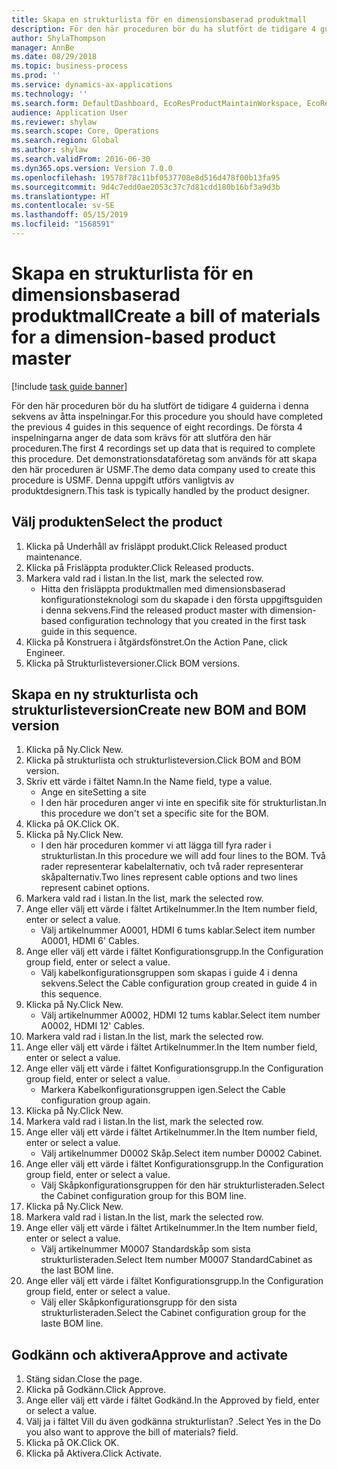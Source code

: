 ```yaml
---
title: Skapa en strukturlista för en dimensionsbaserad produktmall
description: För den här proceduren bör du ha slutfört de tidigare 4 guiderna i denna sekvens av åtta inspelningar.
author: ShylaThompson
manager: AnnBe
ms.date: 08/29/2018
ms.topic: business-process
ms.prod: ''
ms.service: dynamics-ax-applications
ms.technology: ''
ms.search.form: DefaultDashboard, EcoResProductMaintainWorkspace, EcoResProductOpenCasesFormPart, EcoResProductDetailsExtended, BOMConsistOf, BOMTable, InventItemIdLookupSimple, HcmWorkerLookUp
audience: Application User
ms.reviewer: shylaw
ms.search.scope: Core, Operations
ms.search.region: Global
ms.author: shylaw
ms.search.validFrom: 2016-06-30
ms.dyn365.ops.version: Version 7.0.0
ms.openlocfilehash: 19578f78c11bf0537708e8d516d478f00b13fa95
ms.sourcegitcommit: 9d4c7edd0ae2053c37c7d81cdd180b16bf3a9d3b
ms.translationtype: HT
ms.contentlocale: sv-SE
ms.lasthandoff: 05/15/2019
ms.locfileid: "1568591"
---
```

# <a name="create-a-bill-of-materials-for-a-dimension-based-product-master"></a><span data-ttu-id="af210-103">Skapa en strukturlista för en dimensionsbaserad produktmall</span><span class="sxs-lookup"><span data-stu-id="af210-103">Create a bill of materials for a dimension-based product master</span></span>

[!include [task guide banner](../../includes/task-guide-banner.md)]

<span data-ttu-id="af210-104">För den här proceduren bör du ha slutfört de tidigare 4 guiderna i denna sekvens av åtta inspelningar.</span><span class="sxs-lookup"><span data-stu-id="af210-104">For this procedure you should have completed the previous 4 guides in this sequence of eight recordings.</span></span> <span data-ttu-id="af210-105">De första 4 inspelningarna anger de data som krävs för att slutföra den här proceduren.</span><span class="sxs-lookup"><span data-stu-id="af210-105">The first 4 recordings set up data that is required to complete this procedure.</span></span> <span data-ttu-id="af210-106">Det demonstrationsdataföretag som används för att skapa den här proceduren är USMF.</span><span class="sxs-lookup"><span data-stu-id="af210-106">The demo data company used to create this procedure is USMF.</span></span> <span data-ttu-id="af210-107">Denna uppgift utförs vanligtvis av produktdesignern.</span><span class="sxs-lookup"><span data-stu-id="af210-107">This task is typically handled by the product designer.</span></span>


## <a name="select-the-product"></a><span data-ttu-id="af210-108">Välj produkten</span><span class="sxs-lookup"><span data-stu-id="af210-108">Select the product</span></span>
1. <span data-ttu-id="af210-109">Klicka på Underhåll av frisläppt produkt.</span><span class="sxs-lookup"><span data-stu-id="af210-109">Click Released product maintenance.</span></span>
2. <span data-ttu-id="af210-110">Klicka på Frisläppta produkter.</span><span class="sxs-lookup"><span data-stu-id="af210-110">Click Released products.</span></span>
3. <span data-ttu-id="af210-111">Markera vald rad i listan.</span><span class="sxs-lookup"><span data-stu-id="af210-111">In the list, mark the selected row.</span></span>
    * <span data-ttu-id="af210-112">Hitta den frisläppta produktmallen med dimensionsbaserad konfigurationsteknologi som du skapade i den första uppgiftsguiden i denna sekvens.</span><span class="sxs-lookup"><span data-stu-id="af210-112">Find the released product master with dimension-based configuration technology that you created in the first task guide in this sequence.</span></span>  
4. <span data-ttu-id="af210-113">Klicka på Konstruera i åtgärdsfönstret.</span><span class="sxs-lookup"><span data-stu-id="af210-113">On the Action Pane, click Engineer.</span></span>
5. <span data-ttu-id="af210-114">Klicka på Strukturlisteversioner.</span><span class="sxs-lookup"><span data-stu-id="af210-114">Click BOM versions.</span></span>

## <a name="create-new-bom-and-bom-version"></a><span data-ttu-id="af210-115">Skapa en ny strukturlista och strukturlisteversion</span><span class="sxs-lookup"><span data-stu-id="af210-115">Create new BOM and BOM version</span></span>
1. <span data-ttu-id="af210-116">Klicka på Ny.</span><span class="sxs-lookup"><span data-stu-id="af210-116">Click New.</span></span>
2. <span data-ttu-id="af210-117">Klicka på strukturlista och strukturlisteversion.</span><span class="sxs-lookup"><span data-stu-id="af210-117">Click BOM and BOM version.</span></span>
3. <span data-ttu-id="af210-118">Skriv ett värde i fältet Namn.</span><span class="sxs-lookup"><span data-stu-id="af210-118">In the Name field, type a value.</span></span>
    * <span data-ttu-id="af210-119">Ange en site</span><span class="sxs-lookup"><span data-stu-id="af210-119">Setting a site</span></span>  
    * <span data-ttu-id="af210-120">I den här proceduren anger vi inte en specifik site för strukturlistan.</span><span class="sxs-lookup"><span data-stu-id="af210-120">In this procedure we don't set a specific site for the BOM.</span></span>  
4. <span data-ttu-id="af210-121">Klicka på OK.</span><span class="sxs-lookup"><span data-stu-id="af210-121">Click OK.</span></span>
5. <span data-ttu-id="af210-122">Klicka på Ny.</span><span class="sxs-lookup"><span data-stu-id="af210-122">Click New.</span></span>
    * <span data-ttu-id="af210-123">I den här proceduren kommer vi att lägga till fyra rader i strukturlistan.</span><span class="sxs-lookup"><span data-stu-id="af210-123">In this procedure we will add four lines to the BOM.</span></span> <span data-ttu-id="af210-124">Två rader representerar kabelalternativ, och två rader representerar skåpalternativ.</span><span class="sxs-lookup"><span data-stu-id="af210-124">Two lines represent cable options and two lines represent cabinet options.</span></span>  
6. <span data-ttu-id="af210-125">Markera vald rad i listan.</span><span class="sxs-lookup"><span data-stu-id="af210-125">In the list, mark the selected row.</span></span>
7. <span data-ttu-id="af210-126">Ange eller välj ett värde i fältet Artikelnummer.</span><span class="sxs-lookup"><span data-stu-id="af210-126">In the Item number field, enter or select a value.</span></span>
    * <span data-ttu-id="af210-127">Välj artikelnummer A0001, HDMI 6 tums kablar.</span><span class="sxs-lookup"><span data-stu-id="af210-127">Select item number A0001, HDMI 6' Cables.</span></span>  
8. <span data-ttu-id="af210-128">Ange eller välj ett värde i fältet Konfigurationsgrupp.</span><span class="sxs-lookup"><span data-stu-id="af210-128">In the Configuration group field, enter or select a value.</span></span>
    * <span data-ttu-id="af210-129">Välj kabelkonfigurationsgruppen som skapas i guide 4 i denna sekvens.</span><span class="sxs-lookup"><span data-stu-id="af210-129">Select the Cable configuration group created in guide 4 in this sequence.</span></span>  
9. <span data-ttu-id="af210-130">Klicka på Ny.</span><span class="sxs-lookup"><span data-stu-id="af210-130">Click New.</span></span>
    * <span data-ttu-id="af210-131">Välj artikelnummer A0002, HDMI 12 tums kablar.</span><span class="sxs-lookup"><span data-stu-id="af210-131">Select item number A0002, HDMI 12' Cables.</span></span>  
10. <span data-ttu-id="af210-132">Markera vald rad i listan.</span><span class="sxs-lookup"><span data-stu-id="af210-132">In the list, mark the selected row.</span></span>
11. <span data-ttu-id="af210-133">Ange eller välj ett värde i fältet Artikelnummer.</span><span class="sxs-lookup"><span data-stu-id="af210-133">In the Item number field, enter or select a value.</span></span>
12. <span data-ttu-id="af210-134">Ange eller välj ett värde i fältet Konfigurationsgrupp.</span><span class="sxs-lookup"><span data-stu-id="af210-134">In the Configuration group field, enter or select a value.</span></span>
    * <span data-ttu-id="af210-135">Markera Kabelkonfigurationsgruppen igen.</span><span class="sxs-lookup"><span data-stu-id="af210-135">Select the Cable configuration group again.</span></span>  
13. <span data-ttu-id="af210-136">Klicka på Ny.</span><span class="sxs-lookup"><span data-stu-id="af210-136">Click New.</span></span>
14. <span data-ttu-id="af210-137">Markera vald rad i listan.</span><span class="sxs-lookup"><span data-stu-id="af210-137">In the list, mark the selected row.</span></span>
15. <span data-ttu-id="af210-138">Ange eller välj ett värde i fältet Artikelnummer.</span><span class="sxs-lookup"><span data-stu-id="af210-138">In the Item number field, enter or select a value.</span></span>
    * <span data-ttu-id="af210-139">Välj artikelnummer D0002 Skåp.</span><span class="sxs-lookup"><span data-stu-id="af210-139">Select item number D0002 Cabinet.</span></span>  
16. <span data-ttu-id="af210-140">Ange eller välj ett värde i fältet Konfigurationsgrupp.</span><span class="sxs-lookup"><span data-stu-id="af210-140">In the Configuration group field, enter or select a value.</span></span>
    * <span data-ttu-id="af210-141">Välj Skåpkonfigurationsgruppen för den här strukturlisteraden.</span><span class="sxs-lookup"><span data-stu-id="af210-141">Select the Cabinet configuration group for this BOM line.</span></span>  
17. <span data-ttu-id="af210-142">Klicka på Ny.</span><span class="sxs-lookup"><span data-stu-id="af210-142">Click New.</span></span>
18. <span data-ttu-id="af210-143">Markera vald rad i listan.</span><span class="sxs-lookup"><span data-stu-id="af210-143">In the list, mark the selected row.</span></span>
19. <span data-ttu-id="af210-144">Ange eller välj ett värde i fältet Artikelnummer.</span><span class="sxs-lookup"><span data-stu-id="af210-144">In the Item number field, enter or select a value.</span></span>
    * <span data-ttu-id="af210-145">Välj artikelnummer M0007 Standardskåp som sista strukturlisteraden.</span><span class="sxs-lookup"><span data-stu-id="af210-145">Select Item number M0007 StandardCabinet as the last BOM line.</span></span>  
20. <span data-ttu-id="af210-146">Ange eller välj ett värde i fältet Konfigurationsgrupp.</span><span class="sxs-lookup"><span data-stu-id="af210-146">In the Configuration group field, enter or select a value.</span></span>
    * <span data-ttu-id="af210-147">Välj eller Skåpkonfigurationsgrupp för den sista strukturlisteraden.</span><span class="sxs-lookup"><span data-stu-id="af210-147">Select the Cabinet configuration group for the laste BOM line.</span></span>  

## <a name="approve-and-activate"></a><span data-ttu-id="af210-148">Godkänn och aktivera</span><span class="sxs-lookup"><span data-stu-id="af210-148">Approve and activate</span></span>
1. <span data-ttu-id="af210-149">Stäng sidan.</span><span class="sxs-lookup"><span data-stu-id="af210-149">Close the page.</span></span>
2. <span data-ttu-id="af210-150">Klicka på Godkänn.</span><span class="sxs-lookup"><span data-stu-id="af210-150">Click Approve.</span></span>
3. <span data-ttu-id="af210-151">Ange eller välj ett värde i fältet Godkänd.</span><span class="sxs-lookup"><span data-stu-id="af210-151">In the Approved by field, enter or select a value.</span></span>
4. <span data-ttu-id="af210-152">Välj ja i fältet Vill du även godkänna strukturlistan? .</span><span class="sxs-lookup"><span data-stu-id="af210-152">Select Yes in the Do you also want to approve the bill of materials? field.</span></span>
5. <span data-ttu-id="af210-153">Klicka på OK.</span><span class="sxs-lookup"><span data-stu-id="af210-153">Click OK.</span></span>
6. <span data-ttu-id="af210-154">Klicka på Aktivera.</span><span class="sxs-lookup"><span data-stu-id="af210-154">Click Activate.</span></span>

